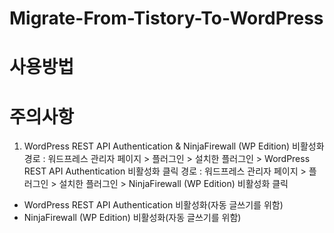 # Migrate-From-Tistory-To-WordPress

# 사용방법
# 주의사항
1. WordPress REST API Authentication & NinjaFirewall (WP Edition) 비활성화
경로 : 워드프레스 관리자 페이지 > 플러그인 > 설치한 플러그인 > WordPress REST API Authentication 비활성화 클릭
경로 : 워드프레스 관리자 페이지 > 플러그인 > 설치한 플러그인 > NinjaFirewall (WP Edition) 비활성화 클릭
* WordPress REST API Authentication 비활성화(자동 글쓰기를 위함)
* NinjaFirewall (WP Edition) 비활성화(자동 글쓰기를 위함)